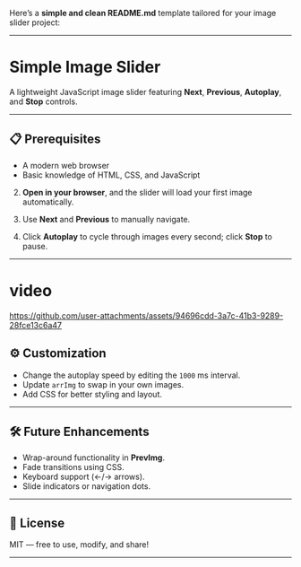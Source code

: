 Here’s a **simple and clean README.md** template tailored for your image slider project:

---

# Simple Image Slider

A lightweight JavaScript image slider featuring **Next**, **Previous**, **Autoplay**, and **Stop** controls.

---

## 📋 Prerequisites

* A modern web browser
* Basic knowledge of HTML, CSS, and JavaScript


2. **Open in your browser**, and the slider will load your first image automatically.

3. Use **Next** and **Previous** to manually navigate.

4. Click **Autoplay** to cycle through images every second; click **Stop** to pause.

---

# video 





https://github.com/user-attachments/assets/94696cdd-3a7c-41b3-9289-28fce13c6a47







## ⚙️ Customization

* Change the autoplay speed by editing the `1000` ms interval.
* Update `arrImg` to swap in your own images.
* Add CSS for better styling and layout.

---

## 🛠️ Future Enhancements

* Wrap-around functionality in **PrevImg**.
* Fade transitions using CSS.
* Keyboard support (←/→ arrows).
* Slide indicators or navigation dots.

---

## 📄 License

MIT — free to use, modify, and share!

---
